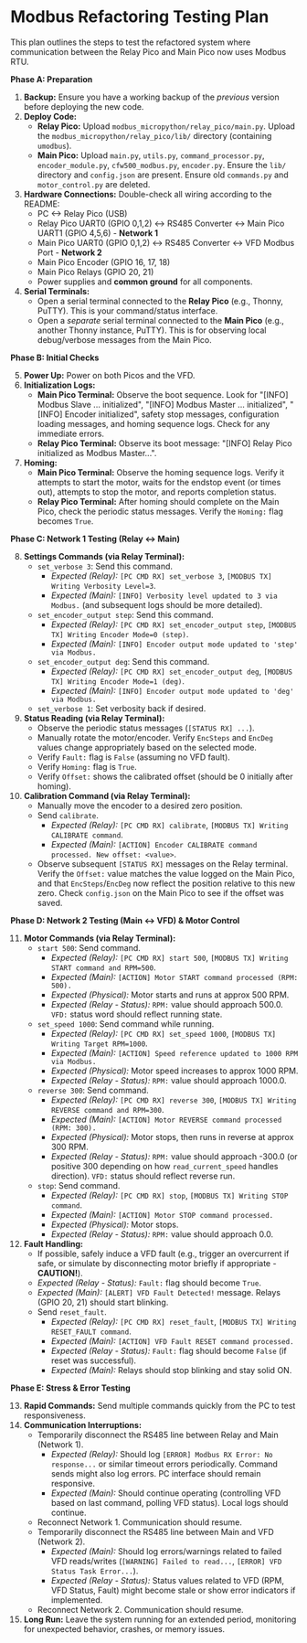 # Modbus Refactoring Testing Plan

This plan outlines the steps to test the refactored system where communication between the Relay Pico and Main Pico now uses Modbus RTU.

**Phase A: Preparation**

1.  **Backup:** Ensure you have a working backup of the *previous* version before deploying the new code.
2.  **Deploy Code:**
    *   **Relay Pico:** Upload `modbus_micropython/relay_pico/main.py`. Upload the `modbus_micropython/relay_pico/lib/` directory (containing `umodbus`).
    *   **Main Pico:** Upload `main.py`, `utils.py`, `command_processor.py`, `encoder_module.py`, `cfw500_modbus.py`, `encoder.py`. Ensure the `lib/` directory and `config.json` are present. Ensure old `commands.py` and `motor_control.py` are deleted.
3.  **Hardware Connections:** Double-check all wiring according to the README:
    *   PC <-> Relay Pico (USB)
    *   Relay Pico UART0 (GPIO 0,1,2) <-> RS485 Converter <-> Main Pico UART1 (GPIO 4,5,6) - **Network 1**
    *   Main Pico UART0 (GPIO 0,1,2) <-> RS485 Converter <-> VFD Modbus Port - **Network 2**
    *   Main Pico Encoder (GPIO 16, 17, 18)
    *   Main Pico Relays (GPIO 20, 21)
    *   Power supplies and **common ground** for all components.
4.  **Serial Terminals:**
    *   Open a serial terminal connected to the **Relay Pico** (e.g., Thonny, PuTTY). This is your command/status interface.
    *   Open a *separate* serial terminal connected to the **Main Pico** (e.g., another Thonny instance, PuTTY). This is for observing local debug/verbose messages from the Main Pico.

**Phase B: Initial Checks**

5.  **Power Up:** Power on both Picos and the VFD.
6.  **Initialization Logs:**
    *   **Main Pico Terminal:** Observe the boot sequence. Look for "[INFO] Modbus Slave ... initialized", "[INFO] Modbus Master ... initialized", "[INFO] Encoder initialized", safety stop messages, configuration loading messages, and homing sequence logs. Check for any immediate errors.
    *   **Relay Pico Terminal:** Observe its boot message: "[INFO] Relay Pico initialized as Modbus Master...".
7.  **Homing:**
    *   **Main Pico Terminal:** Observe the homing sequence logs. Verify it attempts to start the motor, waits for the endstop event (or times out), attempts to stop the motor, and reports completion status.
    *   **Relay Pico Terminal:** After homing should complete on the Main Pico, check the periodic status messages. Verify the `Homing:` flag becomes `True`.

**Phase C: Network 1 Testing (Relay <-> Main)**

8.  **Settings Commands (via Relay Terminal):**
    *   `set_verbose 3`: Send this command.
        *   *Expected (Relay):* `[PC CMD RX] set_verbose 3`, `[MODBUS TX] Writing Verbosity Level=3`.
        *   *Expected (Main):* `[INFO] Verbosity level updated to 3 via Modbus.` (and subsequent logs should be more detailed).
    *   `set_encoder_output step`: Send this command.
        *   *Expected (Relay):* `[PC CMD RX] set_encoder_output step`, `[MODBUS TX] Writing Encoder Mode=0 (step)`.
        *   *Expected (Main):* `[INFO] Encoder output mode updated to 'step' via Modbus.`
    *   `set_encoder_output deg`: Send this command.
        *   *Expected (Relay):* `[PC CMD RX] set_encoder_output deg`, `[MODBUS TX] Writing Encoder Mode=1 (deg)`.
        *   *Expected (Main):* `[INFO] Encoder output mode updated to 'deg' via Modbus.`
    *   `set_verbose 1`: Set verbosity back if desired.
9.  **Status Reading (via Relay Terminal):**
    *   Observe the periodic status messages (`[STATUS RX] ...`).
    *   Manually rotate the motor/encoder. Verify `EncSteps` and `EncDeg` values change appropriately based on the selected mode.
    *   Verify `Fault:` flag is `False` (assuming no VFD fault).
    *   Verify `Homing:` flag is `True`.
    *   Verify `Offset:` shows the calibrated offset (should be 0 initially after homing).
10. **Calibration Command (via Relay Terminal):**
    *   Manually move the encoder to a desired zero position.
    *   Send `calibrate`.
        *   *Expected (Relay):* `[PC CMD RX] calibrate`, `[MODBUS TX] Writing CALIBRATE command`.
        *   *Expected (Main):* `[ACTION] Encoder CALIBRATE command processed. New offset: <value>`.
    *   Observe subsequent `[STATUS RX]` messages on the Relay terminal. Verify the `Offset:` value matches the value logged on the Main Pico, and that `EncSteps`/`EncDeg` now reflect the position relative to this new zero. Check `config.json` on the Main Pico to see if the offset was saved.

**Phase D: Network 2 Testing (Main <-> VFD) & Motor Control**

11. **Motor Commands (via Relay Terminal):**
    *   `start 500`: Send command.
        *   *Expected (Relay):* `[PC CMD RX] start 500`, `[MODBUS TX] Writing START command and RPM=500`.
        *   *Expected (Main):* `[ACTION] Motor START command processed (RPM: 500).`
        *   *Expected (Physical):* Motor starts and runs at approx 500 RPM.
        *   *Expected (Relay - Status):* `RPM:` value should approach 500.0. `VFD:` status word should reflect running state.
    *   `set_speed 1000`: Send command while running.
        *   *Expected (Relay):* `[PC CMD RX] set_speed 1000`, `[MODBUS TX] Writing Target RPM=1000`.
        *   *Expected (Main):* `[ACTION] Speed reference updated to 1000 RPM via Modbus.`
        *   *Expected (Physical):* Motor speed increases to approx 1000 RPM.
        *   *Expected (Relay - Status):* `RPM:` value should approach 1000.0.
    *   `reverse 300`: Send command.
        *   *Expected (Relay):* `[PC CMD RX] reverse 300`, `[MODBUS TX] Writing REVERSE command and RPM=300`.
        *   *Expected (Main):* `[ACTION] Motor REVERSE command processed (RPM: 300).`
        *   *Expected (Physical):* Motor stops, then runs in reverse at approx 300 RPM.
        *   *Expected (Relay - Status):* `RPM:` value should approach -300.0 (or positive 300 depending on how `read_current_speed` handles direction). `VFD:` status should reflect reverse run.
    *   `stop`: Send command.
        *   *Expected (Relay):* `[PC CMD RX] stop`, `[MODBUS TX] Writing STOP command`.
        *   *Expected (Main):* `[ACTION] Motor STOP command processed.`
        *   *Expected (Physical):* Motor stops.
        *   *Expected (Relay - Status):* `RPM:` value should approach 0.0.
12. **Fault Handling:**
    *   If possible, safely induce a VFD fault (e.g., trigger an overcurrent if safe, or simulate by disconnecting motor briefly if appropriate - **CAUTION!**).
    *   *Expected (Relay - Status):* `Fault:` flag should become `True`.
    *   *Expected (Main):* `[ALERT] VFD Fault Detected!` message. Relays (GPIO 20, 21) should start blinking.
    *   Send `reset_fault`.
        *   *Expected (Relay):* `[PC CMD RX] reset_fault`, `[MODBUS TX] Writing RESET_FAULT command`.
        *   *Expected (Main):* `[ACTION] VFD Fault RESET command processed.`
        *   *Expected (Relay - Status):* `Fault:` flag should become `False` (if reset was successful).
        *   *Expected (Main):* Relays should stop blinking and stay solid ON.

**Phase E: Stress & Error Testing**

13. **Rapid Commands:** Send multiple commands quickly from the PC to test responsiveness.
14. **Communication Interruptions:**
    *   Temporarily disconnect the RS485 line between Relay and Main (Network 1).
        *   *Expected (Relay):* Should log `[ERROR] Modbus RX Error: No response...` or similar timeout errors periodically. Command sends might also log errors. PC interface should remain responsive.
        *   *Expected (Main):* Should continue operating (controlling VFD based on last command, polling VFD status). Local logs should continue.
    *   Reconnect Network 1. Communication should resume.
    *   Temporarily disconnect the RS485 line between Main and VFD (Network 2).
        *   *Expected (Main):* Should log errors/warnings related to failed VFD reads/writes (`[WARNING] Failed to read...`, `[ERROR] VFD Status Task Error...`).
        *   *Expected (Relay - Status):* Status values related to VFD (RPM, VFD Status, Fault) might become stale or show error indicators if implemented.
    *   Reconnect Network 2. Communication should resume.
15. **Long Run:** Leave the system running for an extended period, monitoring for unexpected behavior, crashes, or memory issues.